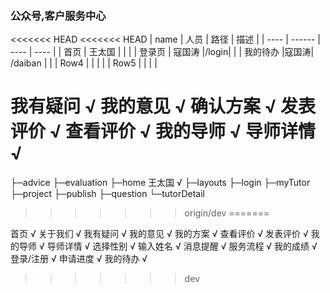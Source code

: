 ### 公众号,客户服务中心

<<<<<<< HEAD
<<<<<<< HEAD
| name | 人员   | 路径 | 描述 |
| ---- | ------ | ---- | ---- |
| 首页   | 王太国   |      |      |
| 登录页 | 寇国涛 |/login|      |
| 我的待办 |寇国涛| /daiban     |      |
| Row4 |        |      |      |
| Row5 |        |      |      |
<!-- 我是孟欣 -->
我有疑问  √
我的意见  √
确认方案  √
发表评价  √
查看评价  √
我的导师  √
导师详情  √
=======
├─advice
├─evaluation
├─home  王太国  √
├─layouts
├─login
├─myTutor
├─project
├─publish
├─question
└─tutorDetail

>>>>>>> origin/dev
=======

首页 √
关于我们 √
我有疑问  √
我的意见 √
我的方案 √
查看评价 √
发表评价 √
我的导师 √
导师详情 √
选择性别 √
输入姓名 √
消息提醒 √
服务流程 √
我的成绩 √
登录/注册 √
申请进度 √
我的待办 √

>>>>>>> dev
